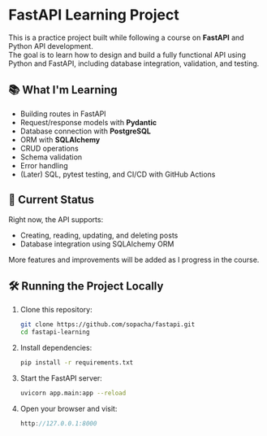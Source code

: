# FastAPI Learning Project

This is a practice project built while following a course on **FastAPI** and Python API development.  
The goal is to learn how to design and build a fully functional API using Python and FastAPI, including database integration, validation, and testing.

## 📚 What I'm Learning
- Building routes in FastAPI
- Request/response models with **Pydantic**
- Database connection with **PostgreSQL**
- ORM with **SQLAlchemy**
- CRUD operations
- Schema validation
- Error handling
- (Later) SQL, pytest testing, and CI/CD with GitHub Actions

## 🚀 Current Status
Right now, the API supports:
- Creating, reading, updating, and deleting posts
- Database integration using SQLAlchemy ORM

More features and improvements will be added as I progress in the course.

## 🛠 Running the Project Locally
1. Clone this repository:
   ```bash
   git clone https://github.com/sopacha/fastapi.git
   cd fastapi-learning

2. Install dependencies:
   ```bash
   pip install -r requirements.txt

3. Start the FastAPI server:
   ```bash
   uvicorn app.main:app --reload

4. Open your browser and visit:
    ```cpp
    http://127.0.0.1:8000
